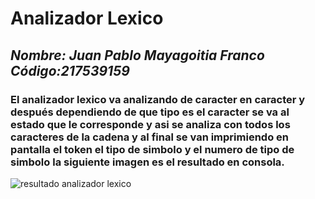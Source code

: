 # **Analizador Lexico**
## *Nombre: Juan Pablo Mayagoitia Franco Código:217539159*

### El analizador lexico va analizando de caracter en caracter y después dependiendo de que tipo es el caracter se va al estado que le corresponde y asi se analiza con todos los caracteres de la cadena y al final se van imprimiendo en pantalla el token el tipo de simbolo y el numero de tipo de simbolo la siguiente imagen es el resultado en consola.


![resultado analizador lexico](https://github.com/jpmfranco/Sem-Traductores-II/assets/103715117/987ceff2-629c-4d47-93b9-d9c0e3899e42)
